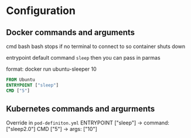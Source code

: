 # Configuration

## Docker commands and arguments
cmd bash 
bash stops if no terminal to connect to
so container shuts down

entrypoint
default command `sleep` then you can pass in parmas

format:
docker run ubuntu-sleeper 10
```dockerfile
FROM Ubuntu
ENTRYPOINT ["sleep"]
CMD ["5"]
```

## Kubernetes commands and argurments

Override in `pod-definiton.yml`
ENTRYPOINT ["sleep"] -> command: ["sleep2.0"]
CMD ["5"] -> args: ["10"]

